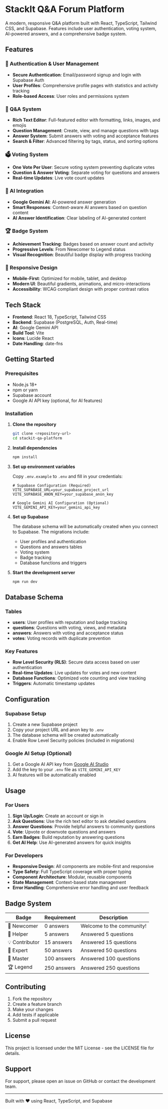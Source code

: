# StackIt Q&A Forum Platform

A modern, responsive Q&A platform built with React, TypeScript, Tailwind CSS, and Supabase. Features include user authentication, voting system, AI-powered answers, and a comprehensive badge system.

## Features

### 🔐 Authentication & User Management
- **Secure Authentication**: Email/password signup and login with Supabase Auth
- **User Profiles**: Comprehensive profile pages with statistics and activity tracking
- **Role-based Access**: User roles and permissions system

### 💬 Q&A System
- **Rich Text Editor**: Full-featured editor with formatting, links, images, and emojis
- **Question Management**: Create, view, and manage questions with tags
- **Answer System**: Submit answers with voting and acceptance features
- **Search & Filter**: Advanced filtering by tags, status, and sorting options

### 🗳️ Voting System
- **One Vote Per User**: Secure voting system preventing duplicate votes
- **Question & Answer Voting**: Separate voting for questions and answers
- **Real-time Updates**: Live vote count updates

### 🤖 AI Integration
- **Google Gemini AI**: AI-powered answer generation
- **Smart Responses**: Context-aware AI answers based on question content
- **AI Answer Identification**: Clear labeling of AI-generated content

### 🏆 Badge System
- **Achievement Tracking**: Badges based on answer count and activity
- **Progressive Levels**: From Newcomer to Legend status
- **Visual Recognition**: Beautiful badge display with progress tracking

### 📱 Responsive Design
- **Mobile-First**: Optimized for mobile, tablet, and desktop
- **Modern UI**: Beautiful gradients, animations, and micro-interactions
- **Accessibility**: WCAG compliant design with proper contrast ratios

## Tech Stack

- **Frontend**: React 18, TypeScript, Tailwind CSS
- **Backend**: Supabase (PostgreSQL, Auth, Real-time)
- **AI**: Google Gemini API
- **Build Tool**: Vite
- **Icons**: Lucide React
- **Date Handling**: date-fns

## Getting Started

### Prerequisites

- Node.js 18+ 
- npm or yarn
- Supabase account
- Google AI API key (optional, for AI features)

### Installation

1. **Clone the repository**
   ```bash
   git clone <repository-url>
   cd stackit-qa-platform
   ```

2. **Install dependencies**
   ```bash
   npm install
   ```

3. **Set up environment variables**
   
   Copy `.env.example` to `.env` and fill in your credentials:
   ```env
   # Supabase Configuration (Required)
   VITE_SUPABASE_URL=your_supabase_project_url
   VITE_SUPABASE_ANON_KEY=your_supabase_anon_key

   # Google Gemini AI Configuration (Optional)
   VITE_GEMINI_API_KEY=your_gemini_api_key
   ```

4. **Set up Supabase**
   
   The database schema will be automatically created when you connect to Supabase. The migrations include:
   - User profiles and authentication
   - Questions and answers tables
   - Voting system
   - Badge tracking
   - Database functions and triggers

5. **Start the development server**
   ```bash
   npm run dev
   ```

## Database Schema

### Tables

- **users**: User profiles with reputation and badge tracking
- **questions**: Questions with voting, views, and metadata
- **answers**: Answers with voting and acceptance status
- **votes**: Voting records with duplicate prevention

### Key Features

- **Row Level Security (RLS)**: Secure data access based on user authentication
- **Real-time Updates**: Live updates for votes and new content
- **Database Functions**: Optimized vote counting and view tracking
- **Triggers**: Automatic timestamp updates

## Configuration

### Supabase Setup

1. Create a new Supabase project
2. Copy your project URL and anon key to `.env`
3. The database schema will be created automatically
4. Enable Row Level Security policies (included in migrations)

### Google AI Setup (Optional)

1. Get a Google AI API key from [Google AI Studio](https://makersuite.google.com/app/apikey)
2. Add the key to your `.env` file as `VITE_GEMINI_API_KEY`
3. AI features will be automatically enabled

## Usage

### For Users

1. **Sign Up/Login**: Create an account or sign in
2. **Ask Questions**: Use the rich text editor to ask detailed questions
3. **Answer Questions**: Provide helpful answers to community questions
4. **Vote**: Upvote or downvote questions and answers
5. **Earn Badges**: Build reputation by answering questions
6. **Get AI Help**: Use AI-generated answers for quick insights

### For Developers

- **Responsive Design**: All components are mobile-first and responsive
- **Type Safety**: Full TypeScript coverage with proper typing
- **Component Architecture**: Modular, reusable components
- **State Management**: Context-based state management
- **Error Handling**: Comprehensive error handling and user feedback

## Badge System

| Badge | Requirement | Description |
|-------|-------------|-------------|
| 🌟 Newcomer | 0 answers | Welcome to the community! |
| 🤝 Helper | 5 answers | Answered 5 questions |
| 💡 Contributor | 15 answers | Answered 15 questions |
| 🎯 Expert | 50 answers | Answered 50 questions |
| 👑 Master | 100 answers | Answered 100 questions |
| 🏆 Legend | 250 answers | Answered 250 questions |

## Contributing

1. Fork the repository
2. Create a feature branch
3. Make your changes
4. Add tests if applicable
5. Submit a pull request

## License

This project is licensed under the MIT License - see the LICENSE file for details.

## Support

For support, please open an issue on GitHub or contact the development team.

---

Built with ❤️ using React, TypeScript, and Supabase